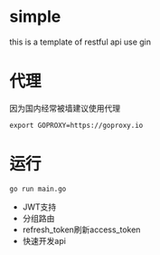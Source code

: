 # simple
this is a template of restful api use gin 

# 代理
因为国内经常被墙建议使用代理

```
export GOPROXY=https://goproxy.io
```

# 运行

```
go run main.go
```

* JWT支持
* 分组路由
* refresh_token刷新access_token
* 快速开发api

